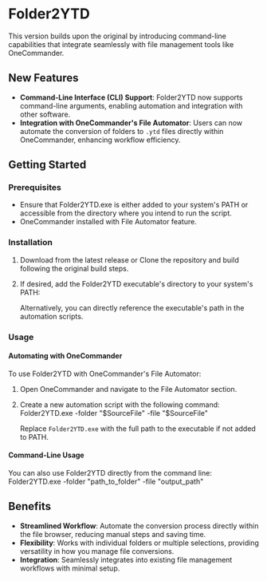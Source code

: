 # Folder2YTD

 This version builds upon the original by introducing command-line capabilities that integrate seamlessly with file management tools like OneCommander.

## New Features

- **Command-Line Interface (CLI) Support**: Folder2YTD now supports command-line arguments, enabling automation and integration with other software.
- **Integration with OneCommander's File Automator**: Users can now automate the conversion of folders to `.ytd` files directly within OneCommander, enhancing workflow efficiency.

## Getting Started

### Prerequisites

- Ensure that Folder2YTD.exe is either added to your system's PATH or accessible from the directory where you intend to run the script.
- OneCommander installed with File Automator feature.

### Installation

1.  Download from the latest release or Clone the repository and build following the original build steps. 
2. If desired, add the Folder2YTD executable's directory to your system's PATH:
   
   Alternatively, you can directly reference the executable's path in the automation scripts.

### Usage

#### Automating with OneCommander

To use Folder2YTD with OneCommander's File Automator:

1. Open OneCommander and navigate to the File Automator section.
2. Create a new automation script with the following command: Folder2YTD.exe -folder "$SourceFile" -file "$SourceFile"

      Replace `Folder2YTD.exe` with the full path to the executable if not added to PATH.

#### Command-Line Usage

You can also use Folder2YTD directly from the command line: Folder2YTD.exe -folder "path_to_folder" -file "output_path"


## Benefits

- **Streamlined Workflow**: Automate the conversion process directly within the file browser, reducing manual steps and saving time.
- **Flexibility**: Works with individual folders or multiple selections, providing versatility in how you manage file conversions.
- **Integration**: Seamlessly integrates into existing file management workflows with minimal setup.

